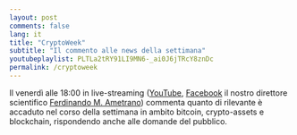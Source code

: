 ```yaml
---
layout: post
comments: false
lang: it
title: "CryptoWeek"
subtitle: "Il commento alle news della settimana" 
youtubeplaylist: PLTLa2tRY91LI9MN6-_ai0J6jTRcY8znDc
permalink: /cryptoweek
---
```


Il venerdì alle 18:00 in live-streaming
([YouTube](https://www.youtube.com/watch?v=6SVoSmLxNhM&list=PLTLa2tRY91LI9MN6-_ai0J6jTRcY8znDc&index=1),
[Facebook](https://www.facebook.com/DigitalGoldInstitute)
il nostro direttore scientifico [Ferdinando M. Ametrano](https://www.ametrano.net))
commenta quanto di rilevante è accaduto nel corso della settimana
in ambito bitcoin, crypto-assets e blockchain,
rispondendo anche alle domande del pubblico.

<div id='buzzsprout-large-player-1686991'></div><script type='text/javascript' charset='utf-8' src='https://www.buzzsprout.com/1686991.js?container_id=buzzsprout-large-player-1686991&player=large'></script>
